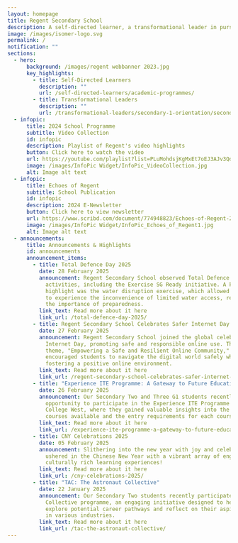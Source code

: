```yaml
---
layout: homepage
title: Regent Secondary School
description: A self-directed learner, a transformational leader in pursuit of excellence.
image: /images/isomer-logo.svg
permalink: /
notification: ""
sections:
  - hero:
      background: /images/regent webbanner 2023.jpg
      key_highlights:
        - title: Self-Directed Learners
          description: ""
          url: /self-directed-learners/academic-programmes/
        - title: Transformational Leaders
          description: ""
          url: /transformational-leaders/secondary-1-orientation/secondary-1-orientation-2024/
  - infopic:
      title: 2024 School Programme
      subtitle: Video Collection
      id: infopic
      description: Playlist of Regent's video highlights
      button: Click here to watch the video
      url: https://youtube.com/playlist?list=PLuMohdsjKgMxEt7oEJ3AJv3QdFJlNwxqA&si=oNn09CmJt_QveLe7
      image: /images/InfoPic Widget/InfoPic_VideoCollection.jpg
      alt: Image alt text
  - infopic:
      title: Echoes of Regent
      subtitle: School Publication
      id: infopic
      description: 2024 E-Newsletter
      button: Click here to view newsletter
      url: https://www.scribd.com/document/774948823/Echoes-of-Regent-2024
      image: /images/InfoPic Widget/InfoPic_Echoes_of_Regent1.jpg
      alt: Image alt text
  - announcements:
      title: Announcements & Highlights
      id: announcements
      announcement_items:
        - title: Total Defence Day 2025
          date: 28 February 2025
          announcement: Regent Secondary School observed Total Defence Day with engaging
            activities, including the Exercise SG Ready initiative. A key
            highlight was the water disruption exercise, which allowed students
            to experience the inconvenience of limited water access, reinforcing
            the importance of preparedness.
          link_text: Read more about it here
          link_url: /total-defence-day-2025/
        - title: Regent Secondary School Celebrates Safer Internet Day 2025
          date: 27 February 2025
          announcement: Regent Secondary School joined the global celebration of Safer
            Internet Day, promoting safe and responsible online use. This year’s
            theme, "Empowering a Safe and Resilient Online Community,"
            encouraged students to navigate the digital world safely while
            fostering a positive online environment.
          link_text: Read more about it here
          link_url: /regent-secondary-school-celebrates-safer-internet-day-2025/
        - title: "Experience ITE Programme: A Gateway to Future Educational Pathways"
          date: 26 February 2025
          announcement: Our Secondary Two and Three G1 students recently had the
            opportunity to participate in the Experience ITE Programme at ITE
            College West, where they gained valuable insights into the diverse
            courses available and the entry requirements for each courses.
          link_text: Read more about it here
          link_url: /experience-ite-programme-a-gateway-to-future-educational-pathways/
        - title: CNY Celebrations 2025
          date: 05 February 2025
          announcement: Slithering into the new year with joy and celebration, Regenites
            ushered in the Chinese New Year with a vibrant array of engaging and
            culturally rich learning experiences!
          link_text: Read more about it here
          link_url: /cny-celebrations-2025/
        - title: "TAC: The Astronaut Collective"
          date: 22 January 2025
          announcement: Our Secondary Two students recently participated in the Astronaut
            Collective programme, an engaging initiative designed to help them
            explore potential career pathways and reflect on their aspirations
            in various industries.
          link_text: Read more about it here
          link_url: /tac-the-astronaut-collective/
---
```

